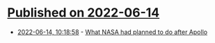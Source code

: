# [Published on 2022-06-14](index.md)

* [2022-06-14, 10:18:58](https://news.ycombinator.com/item?id=31736847) - [What NASA had planned to do after Apollo](https://www.thespacereview.com/article/507/1)
